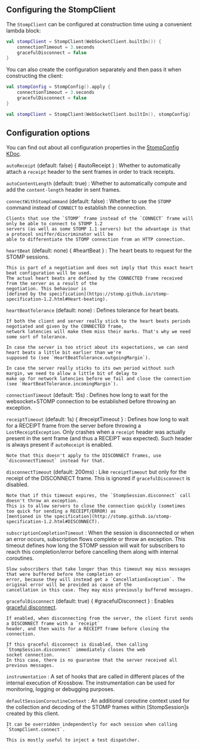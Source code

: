 ## Configuring the StompClient

The `StompClient` can be configured at construction time using a convenient lambda block:

```kotlin
val stompClient = StompClient(WebSocketClient.builtIn()) {
    connectionTimeout = 3.seconds
    gracefulDisconnect = false
}
```

You can also create the configuration separately and then pass it when constructing the client:

```kotlin
val stompConfig = StompConfig().apply {
    connectionTimeout = 3.seconds
    gracefulDisconnect = false
}

val stompClient = StompClient(WebSocketClient.builtIn(), stompConfig)
```

## Configuration options

You can find out about all configuration properties in the
[StompConfig KDoc](../kdoc/krossbow-stomp-core/org.hildan.krossbow.stomp.config/-stomp-config/index.html).

`autoReceipt` (default: false) { #autoReceipt }
:   Whether to automatically attach a `receipt` header to the sent frames in order to track receipts.

`autoContentLength` (default: true)
:   Whether to automatically compute and add the `content-length` header in sent frames.

`connectWithStompCommand` (default: false)
:   Whether to use the `STOMP` command instead of `CONNECT` to establish the connection.

    Clients that use the `STOMP` frame instead of the `CONNECT` frame will only be able to connect to STOMP 1.2
    servers (as well as some STOMP 1.1 servers) but the advantage is that a protocol sniffer/discriminator will be
    able to differentiate the STOMP connection from an HTTP connection.

`heartBeat` (default: none) { #heartBeat }
:   The heart beats to request for the STOMP sessions.

    This is part of a negotiation and does not imply that this exact heart beat configuration will be used.
    The actual heart beats are defined by the CONNECTED frame received from the server as a result of the
    negotiation. This behaviour is
    [defined by the specification](https://stomp.github.io/stomp-specification-1.2.html#Heart-beating).

`heartBeatTolerance` (default: none)
:   Defines tolerance for heart beats.

    If both the client and server really stick to the heart beats periods negotiated and given by the CONNECTED frame,
    network latencies will make them miss their marks. That's why we need some sort of tolerance.
    
    In case the server is too strict about its expectations, we can send heart beats a little bit earlier than we're
    supposed to (see `HeartBeatTolerance.outgoingMargin`).
    
    In case the server really sticks to its own period without such margin, we need to allow a little bit of delay to
    make up for network latencies before we fail and close the connection (see `HeartBeatTolerance.incomingMargin`).

`connectionTimeout` (default: 15s)
:   Defines how long to wait for the websocket+STOMP connection to be established before throwing an exception.

`receiptTimeout` (default: 1s) { #receiptTimeout }
:   Defines how long to wait for a RECEIPT frame from the server before throwing a `LostReceiptException`.
    Only crashes when a `receipt` header was actually present in the sent frame (and thus a RECEIPT was expected).
    Such header is always present if `autoReceipt` is enabled.

    Note that this doesn't apply to the DISCONNECT frames, use `disconnectTimeout` instead for that.

`disconnectTimeout` (default: 200ms)
:   Like `receiptTimeout` but only for the receipt of the DISCONNECT frame.
    This is ignored if `gracefulDisconnect` is disabled.

    Note that if this timeout expires, the `StompSession.disconnect` call doesn't throw an exception.
    This is to allow servers to close the connection quickly (sometimes too quick for sending a RECEIPT/ERROR) as
    [mentioned in the specification](http://stomp.github.io/stomp-specification-1.2.html#DISCONNECT).

`subscriptionCompletionTimeout`
:   When the session is disconnected or when an error occurs, subscription flows complete or throw an exception.
    This timeout defines how long the STOMP session will wait for subscribers to reach this completion/error before
    cancelling them along with internal coroutines.
    
    Slow subscribers that take longer than this timeout may miss messages that were buffered before the completion or
    error, because they will instead get a `CancellationException`. The original error will be provided as cause of the
    cancellation in this case. They may miss previously buffered messages.

`gracefulDisconnect` (default: true) { #gracefulDisconnect }
:   Enables [graceful disconnect](https://stomp.github.io/stomp-specification-1.2.html#DISCONNECT).

    If enabled, when disconnecting from the server, the client first sends a DISCONNECT frame with a `receipt`
    header, and then waits for a RECEIPT frame before closing the connection.
    
    If this graceful disconnect is disabled, then calling `StompSession.disconnect` immediately closes the web
    socket connection.
    In this case, there is no guarantee that the server received all previous messages.

`instrumentation`
:   A set of hooks that are called in different places of the internal execution of Krossbow.
    The instrumentation can be used for monitoring, logging or debugging purposes.

`defaultSessionCoroutineContext`
:   An additional coroutine context used for the collection and decoding of the STOMP frames within [StompSession]s
    created by this client.
    
    It can be overridden independently for each session when calling `StompClient.connect`.
    
    This is mostly useful to inject a test dispatcher.
